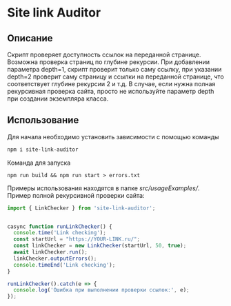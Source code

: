 # Site link Auditor
## Описание
Скрипт проверяет доступность ссылок на переданной странице. Возможна проверка страниц по глубине рекурсии. При добавлении параметра depth=1, скрипт проверит только саму ссылку, при указании depth=2 проверит саму страницу и ссылки на переданной странице, что соответствует глубине рекурсии 2 и т.д. В случае, если нужна полная рекурсивная проверка сайта, просто не используйте параметр depth при создании экземпляра класса. 

## Использование
Для начала необходимо установить зависимости с помощью команды
```bash
npm i site-link-auditor
```
Команда для запуска
```
npm run build && npm run start > errors.txt
```
Примеры использования находятся в папке *src/usageExamples/*.
Пример полной рекурсивной проверки сайта:
```js
import { LinkChecker } from 'site-link-auditor';


casync function runLinkChecker() {
  console.time('Link checking');
  const startUrl = "https://YOUR-LINK.ru/";
  const linkChecker = new LinkChecker(startUrl, 50, true);
  await linkChecker.run();
  linkChecker.outputErrors();
  console.timeEnd('Link checking');
}

runLinkChecker().catch(e => {
  console.log('Ошибка при выполнении проверки ссылок:', e);
});
```
